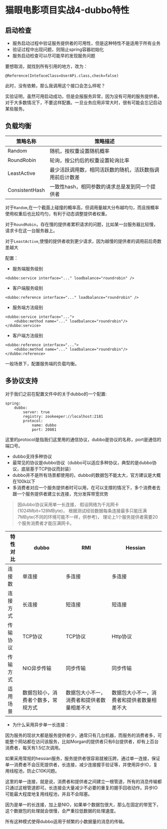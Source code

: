 # 猫眼电影项目实战4-dubbo特性

## 启动检查

* 服务启动过程中验证服务提供者的可用性，但是这种特性不是适用于所有业务
* 验证过程中出现问题，则阻止spring容器初始化
* 服务启动检查可以尽可能早的发现服务问题

要想取消，就找到所有引用的地方，改为：

```
@Reference(IntefaceClass=UserAPi.class,check=false)
```

此时，没有依赖，那么我调用这个接口会怎么样呢？

实验证明，虽然可用启动成功，但是会报服务异常，因为没有可用的服务提供者。对于大多数情况下，不要这样配置。一旦业务应用非常大时，很有可能会忘记启动某些服务。

## 负载均衡


策略名称 | 策略描述
---|---
Random | 随机，按权重设置随机概率
RoundRobin | 轮询，按公约后的权重设置轮询比率
LeastActive | 最少活跃调用数，相同活跃数的随机，活跃数指调用前后计数差
ConsistentHash | 一致性hash，相同参数的请求总是发到同一个提供者

对于`Random`,在一个截面上碰撞的概率高，但调用量越大分布越均匀，而且按概率使用权重后也比较均匀，有利于动态调整提供者权重。

对于`RoundRobin`，存在慢的提供者累积请求的问题，比如某一台服务器比较慢，请求卡在这一台服务器上。

对于`LeastActive`,使慢的提供者收到更少请求，因为越慢的提供者的调用前后奇数差越大


配置：

* 服务端服务级别


```properties
<dubbo:service interface="..." loadbalance="roundrobin" />
```

* 客户端服务级别


```properties
<dubbo:reference interface="..." loadbalance="roundrobin" />
```

* 服务端方法级别


```properties
<dubbo:service interface="...">
    <dubbo:method name="..." loadbalance="roundrobin"/>
</dubbo:service>
```

* 客户端方法级别


```properties
<dubbo:reference interface="...">
    <dubbo:method name="..." loadbalance="roundrobin"/>
</dubbo:reference>
```

一般场景下，配置服务端的负载均衡。

## 多协议支持

对于我们之前在配置文件中的关于dubbo的一个配置:


```peoperties
spring:
    dubbo:
        server: true
        registry: zookeeper://localhost:2181
        protocol:
            name: dubbo
            port: 20881
```

这里的protocol是指我们这里用的通信协议，dubbo是协议的名称，port是通信的端口号。

* dubbo支持多种协议
* 最常见的协议是dubbo协议（dubbo可以适应多种协议，典型的是dubbo协议，底层基于TCP协议而封装）
* dubbo并不是所有场景都使用的，dubbo的数据包不能太大，官方建议是大概在100k以下
* 多消费者对应一个服务提供者时可以用，在可以支撑的情况下，多个消费者去跟一个服务提供者建立长连接，充分发挥带宽优势

> 因dubbo协议采用单一长连接，
假设网络为千兆网卡(1024Mbit=128MByte)，
根据测试经验数据每条连接最多只能压满7MByte(不同的环境可能不一样，供参考)，
理论上1个服务提供者需要20个服务消费者才能压满网卡。

特性对比 | dubbo | RMI | Hessian
---|--- | --- | --- 
连接数 | 单连接 | 多连接 | 多连接
连接方式 | 长连接 | 短连接 | 短连接
传输协议 | TCP协议 | TCP协议 | Http协议
传输方式 | NIO异步传输 | 同步传输 | 同步传输
适用场景 | 数据包较小，消费者个数多，常规方式 | 数据包大小不一，消费者和提供者数量相差不大 | 数据包大小不一，消费者和提供者数量相差不大


* 为什么采用异步单一长连接：

因为服务的现状大都是服务提供者少，通常只有几台机器，而服务的消费者多，可能整个网站都在访问该服务，比如Morgan的提供者只有6台提供者，却有上百台消费者，每天有1.5亿次调用。


如果采用常规的hessian服务，服务提供者很容易就被压跨，通过单一连接，保证单一消费者不会压死提供者，长连接，减少连接握手验证等，并使用异步IO，复用线程池，防止C10K问题。

这里的单一连接，就是说，消费者和提供者之间建立一根管道，所有的消息传输都只通过这根管道即可。长连接会大量减少不必要的重复的握手回收动作。异步IO可能最大程度地复用线程池，并且不会阻塞。

因为是单一的长连接，加上是NIO，如果单个数据包很大，那么在固定的带宽下，这个数据包的处理就会很慢，会严重拉低数据的处理速度。

所有这种模式使得dubbo适用于频繁的小数据量的消息的传输。
